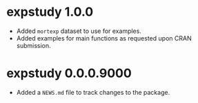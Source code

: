 # expstudy 1.0.0

* Added `mortexp` dataset to use for examples.
* Added examples for main functions as requested upon CRAN submission.

# expstudy 0.0.0.9000

* Added a `NEWS.md` file to track changes to the package.
